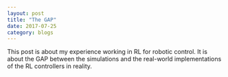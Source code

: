 ```yaml
---
layout: post
title: "The GAP"
date: 2017-07-25
category: blogs
---
```


This post is about my experience working in RL for robotic control.
It is about the GAP between the simulations and the real-world implementations of the RL controllers in reality.
